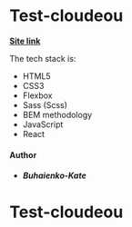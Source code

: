 # Test-cloudeou

**[Site link](https://eloquent-payne-f99e34.netlify.app)**

The tech stack is:

- HTML5
- CSS3
- Flexbox
- Sass (Scss)
- BEM methodology
- JavaScript
- React

#### Author

- ##### Buhaienko-Kate

# Test-cloudeou
